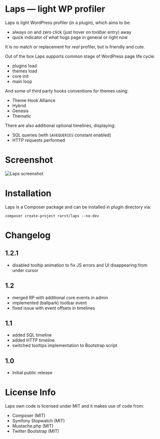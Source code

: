# Laps — light WP profiler

Laps is light WordPress profiler (in a plugin), which aims to be:

 - always on and zero click (just hover on toolbar entry) away
 - quick indicator of what hogs page in general or right now

It is no match or replacement for *real* profiler, but is friendly and cute.

Out of the box Laps supports common stage of WordPress page life cycle:

 - plugins load
 - themes load
 - core init
 - main loop

And some of third party hooks conventions for themes using:

 - Theme Hook Alliance
 - Hybrid
 - Genesis
 - Thematic

There are also additional optional timelines, displaying:

 - SQL queries (with `SAVEQUERIES` constant enabled)
 - HTTP requests performed

# Screenshot

![Laps screenshot](http://i.imgur.com/zFokmkU.png)

# Installation

Laps is a Composer package and can be installed in plugin directory via:

    composer create-project rarst/laps --no-dev

# Changelog

## 1.2.1

 - disabled tooltip animation to fix JS errors and UI disappearing from under cursor

## 1.2

 - merged RP with additional core events in admin
 - implemented (ballpark) toolbar event
 - fixed issue with event offsets in timelines

## 1.1

 - added SQL timeline
 - added HTTP timeline
 - switched tooltips implementation to Bootstrap script

## 1.0

 - Initial public release

# License Info

Laps own code is licensed under MIT and it makes use of code from:

 - Composer (MIT)
 - Symfony Stopwatch (MIT)
 - Mustache.php (MIT)
 - Twitter Bootstrap (MIT)